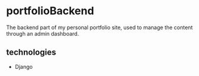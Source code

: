 # portfolioBackend
The backend part of my personal portfolio site, used to manage the content through an admin dashboard.
## technologies
* Django
